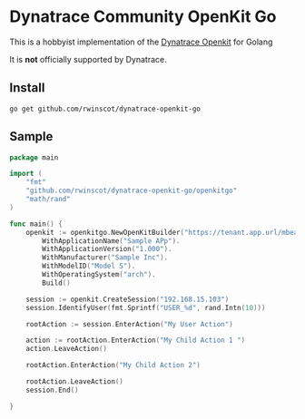 # Dynatrace Community OpenKit Go

This is a hobbyist implementation of the [Dynatrace Openkit](https://www.dynatrace.com/support/help/extend-dynatrace/dynatrace-sdks/openkit/) for Golang  

It is **not** officially supported by Dynatrace.

## Install

`go get github.com/rwinscot/dynatrace-openkit-go`

## Sample

```go
package main

import (
	"fmt"
	"github.com/rwinscot/dynatrace-openkit-go/openkitgo"
	"math/rand"
)

func main() {
	openkit := openkitgo.NewOpenKitBuilder("https://tenant.app.url/mbeacon", "my-app-id", 19).
		WithApplicationName("Sample APp").
		WithApplicationVersion("1.000").
		WithManufacturer("Sample Inc").
		WithModelID("Model S").
		WithOperatingSystem("arch").
		Build()

	session := openkit.CreateSession("192.168.15.103")
	session.IdentifyUser(fmt.Sprintf("USER_%d", rand.Intn(10)))

	rootAction := session.EnterAction("My User Action")

	action := rootAction.EnterAction("My Child Action 1 ")
	action.LeaveAction()

	rootAction.EnterAction("My Child Action 2")

	rootAction.LeaveAction()
	session.End()

}

```

